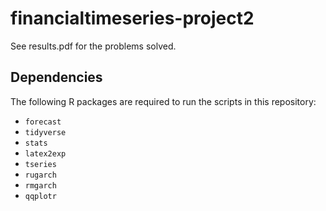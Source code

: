 # financialtimeseries-project2

See results.pdf for the problems solved.

## Dependencies

The following R packages are required to run the scripts in this repository:

- `forecast`
- `tidyverse`
- `stats`
- `latex2exp`
- `tseries`
- `rugarch`
- `rmgarch`
- `qqplotr`

